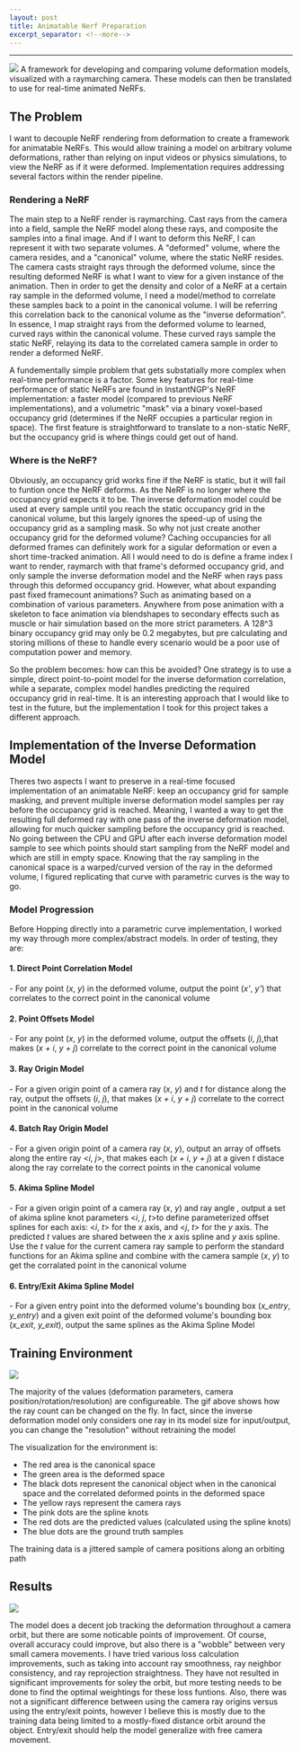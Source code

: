 ```yaml
---
layout: post
title: Animatable Nerf Preparation
excerpt_separator: <!--more-->
---
```

****
<img class="post-thumbnail" src="/images/ani_nerf_2D.gif">
A framework for developing and comparing volume deformation models, visualized with a raymarching camera. These models can then be translated to use for real-time animated NeRFs.
<!--more-->
<h2 class="clear">The Problem</h2>
<p>I want to decouple NeRF rendering from deformation to create a framework for animatable NeRFs. This would allow training a model on arbitrary volume deformations, rather than relying on input videos or physics simulations, to view the NeRF as if it were deformed. Implementation requires addressing several factors within the render pipeline.</p>
<h3>Rendering a NeRF</h3>
<p>The main step to a NeRF render is raymarching. Cast rays from the camera into a field, sample the NeRF model along these rays, and composite the samples into a final image. And if I want to deform this NeRF, I can represent it with two separate volumes. A "deformed" volume, where the camera resides, and a "canonical" volume, where the static NeRF resides. The camera casts straight rays through the deformed volume, since the resulting deformed NeRF is what I want to view for a given instance of the animation. Then in order to get the density and color of a NeRF at a certain ray sample in the deformed volume, I need a model/method to correlate these samples back to a point in the canonical volume. I will be referring this correlation back to the canonical volume as the "inverse deformation". In essence, I map straight rays from the deformed volume to learned, curved rays within the canonical volume. These curved rays sample the static NeRF, relaying its data to the correlated camera sample in order to render a deformed NeRF.</p>
<p>A fundementally simple problem that gets substatially more complex when real-time performance is a factor. Some key features for real-time performance of static NeRFs are found in InstantNGP's NeRF implementation: a faster model (compared to previous NeRF implementations), and a volumetric "mask" via a binary voxel-based occupancy grid (determines if the NeRF occupies a particular region in space). The first feature is straightforward to translate to a non-static NeRF, but the occupancy grid is where things could get out of hand. </p>

<h3>Where is the NeRF?</h3>
<p>Obviously, an occupancy grid works fine if the NeRF is static, but it will fail to funtion once the NeRF deforms. As the NeRF is no longer where the occupancy grid expects it to be. The inverse deformation model could be used at every sample until you reach the static occupancy grid in the canonical volume, but this largely ignores the speed-up of using the occupancy grid as a sampling mask. So why not just create another occupancy grid for the deformed volume? Caching occupancies for all deformed frames can definitely work for a sigular deformation or even a short time-tracked animation. All I would need to do is define a frame index I want to render, raymarch with that frame's deformed occupancy grid, and only sample the inverse deformation model and the NeRF when rays pass through this deformed occupancy grid. However, what about expanding past fixed framecount animations? Such as animating based on a combination of various parameters. Anywhere from pose animation with a skeleton to face animation via blendshapes to secondary effects such as muscle or hair simulation based on the more strict parameters. A 128^3 binary occupancy grid may only be 0.2 megabytes, but pre calculating and storing millions of these to handle every scenario would be a poor use of computation power and memory.</p>
<p>So the problem becomes: how can this be avoided? One strategy is to use a simple, direct point-to-point model for the inverse deformation correlation, while a separate, complex model handles predicting the required occupancy grid in real-time. It is an interesting approach that I would like to test in the future, but the implementation I took for this project takes a different approach.</p>

<h2>Implementation of the Inverse Deformation Model</h2>
<p>
Theres two aspects I want to preserve in a real-time focused implementation of an animatable NeRF: keep an occupancy grid for sample masking, and prevent multiple inverse deformation model samples per ray before the occupancy grid is reached. Meaning, I wanted a way to get the resulting full deformed ray with one pass of the inverse deformation model, allowing for much quicker sampling before the occupancy grid is reached. No going between the CPU and GPU after each inverse deformation model sample to see which points should start sampling from the NeRF model and which are still in empty space. Knowing that the ray sampling in the canonical space is a warped/curved version of the ray in the deformed volume, I figured replicating that curve with parametric curves is the way to go.
</p>
<h3>Model Progression</h3>
<p>
Before Hopping directly into a parametric curve implementation, I worked my way through more complex/abstract models. In order of testing, they are:
</p>

<h4>1. Direct Point Correlation Model</h4>
   - For any point (<em>x</em>, <em>y</em>) in the deformed volume, output the point (<em>x'</em>, <em>y'</em>) that correlates to the correct point in the canonical volume
<h4>2. Point Offsets Model</h4>
   - For any point (<em>x</em>, <em>y</em>) in the deformed volume, output the offsets (<em>i</em>, <em>j</em>),that makes (<em>x + i</em>, <em>y + j</em>) correlate to the correct point in the canonical volume
<h4>3. Ray Origin Model</h4>
   - For a given origin point of a camera ray (<em>x</em>, <em>y</em>) and <em>t</em> for distance along the ray, output the offsets (<em>i</em>, <em>j</em>), that makes (<em>x + i</em>, <em>y + j</em>) correlate to the correct point in the canonical volume
<h4>4. Batch Ray Origin Model</h4>
   - For a given origin point of a camera ray (<em>x</em>, <em>y</em>), output an array of offsets along the entire ray <<em>i</em>, <em>j</em>>, that makes each (<em>x + i</em>, <em>y + j</em>) at a given <em>t</em> distace along the ray correlate to the correct points in the canonical volume
<h4>5. Akima Spline Model</h4>
   - For a given origin point of a camera ray (<em>x</em>, <em>y</em>) and ray angle , output a set of akima spline knot parameters <<em>i</em>, <em>j</em>, <em>t</em>>to define parameterized offset splines for each axis: <<em>i</em>, <em>t</em>> for the <em>x</em> axis, and <<em>j</em>, <em>t</em>> for the <em>y</em> axis. The predicted <em>t</em> values are shared between the <em>x</em> axis spline and <em>y</em> axis spline. Use the <em>t</em> value for the current camera ray sample to perform the standard functions for an Akima spline and combine with the camera sample (<em>x</em>, <em>y</em>) to get the corralated point in the canonical volume
<h4>6. Entry/Exit Akima Spline Model</h4>
   - For a given entry point into the deformed volume's bounding box (<em>x_entry</em>, <em>y_entry</em>) and a given exit point of the deformed volume's bounding box (<em>x_exit</em>, <em>y_exit</em>), output the same splines as the Akima Spline Model

<h2>Training Environment</h2>
<img style="float:center;margin: 10x 0px 10px 0px;" src="/images/ani_nerf_2D_2.gif">

<p>The majority of the values (deformation parameters, camera position/rotation/resolution) are configureable. The gif above shows how the ray count can be changed on the fly. In fact, since the inverse deformation model only considers one ray in its model size for input/output, you can change the "resolution" without retraining the model</p>
<p>The visualization for the environment is: </p>

- The red area is the canonical space
- The green area is the deformed space
- The black dots represent the canonical object when in the canonical space and the correlated deformed points in the deformed space
- The yellow rays represent the camera rays
- The pink dots are the spline knots
- The red dots are the predicted values (calculated using the spline knots)
- The blue dots are the ground truth samples

<p>The training data is a jittered sample of camera positions along an orbiting path</p>

<h2>Results</h2>
<img style="float:center;margin: 10x 0px 10px 0px;" src="/images/ani_nerf_2D.gif">
<p>
The model does a decent job tracking the deformation throughout a camera orbit, but there are some noticable points of improvement. Of course, overall accuracy could improve, but also there is a "wobble" between very small camera movements. I have tried various loss calculation improvements, such as taking into account ray smoothness, ray neighbor consistency, and ray reprojection straightness. They have not resulted in significant improvements for soley the orbit, but more testing needs to be done to find the optimal weightings for these loss funtions.
Also, there was not a significant difference between using the camera ray origins versus using the entry/exit points, however I believe this is mostly due to the training data being limited to a mostly-fixed distance orbit around the object. Entry/exit should help the model generalize with free camera movement.
</p>
